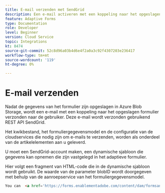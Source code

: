 ```yaml
---
title: E-mail verzenden met SendGrid
description: Een e-mail activeren met een koppeling naar het opgeslagen formulier
feature: Adaptive Forms
type: Documentation
role: Developer
level: Beginner
version: Cloud Service
topic: Integrations
kt: 8474
source-git-commit: 52c8d96a03b4d6e4f2a0a3c92f4307203e236417
workflow-type: tm+mt
source-wordcount: '119'
ht-degree: 0%

---
```


# E-mail verzenden

Nadat de gegevens van het formulier zijn opgeslagen in Azure Blob Storage, wordt een e-mail met een koppeling naar het opgeslagen formulier verzonden naar de gebruiker. Deze e-mail wordt verzonden gebruikend REST API SendGrid.

Het kwikbestand, het formuliergegevensmodel en de configuratie van de cloudservices die nodig zijn om e-mails te verzenden, worden als onderdeel van de artikelelementen aan u geleverd.

U moet een SendGrid-account maken, een dynamische sjabloon die gegevens kan opnemen die zijn vastgelegd in het adaptieve formulier.


Hier volgt een fragment van HTML-code die in de dynamische sjabloon wordt gebruikt. De waarde van de parameter blobID wordt doorgegeven met behulp van de aanroepservice van het formuliergegevensmodel.

```html
You can  <a href='https://forms.enablementadobe.com/content/dam/formsanddocuments/azureportalstorage/creditcardapplication/jcr:content?wcmmode=disabled&ampguid={{blobID}}'>access your application here</a> and complete it.
```


